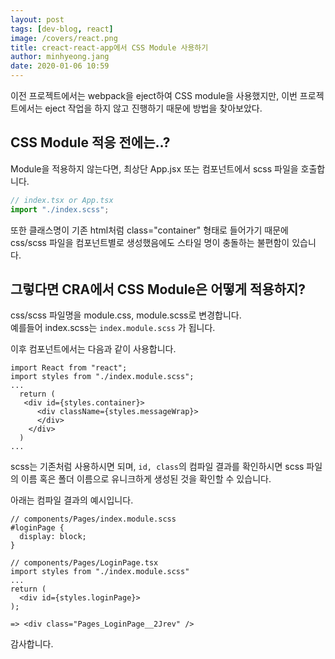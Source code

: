 ```yaml
---
layout: post
tags: [dev-blog, react]
image: /covers/react.png
title: creact-react-app에서 CSS Module 사용하기
author: minhyeong.jang
date: 2020-01-06 10:59
---
```


이전 프로젝트에서는 webpack을 eject하여 CSS module을 사용했지만, 이번 프로젝트에서는 eject 작업을 하지 않고 진행하기 때문에 방법을 찾아보았다.

## CSS Module 적응 전에는..?

Module을 적용하지 않는다면, 최상단 App.jsx 또는 컴포넌트에서 scss 파일을 호출합니다.

```jsx
// index.tsx or App.tsx
import "./index.scss";
```

또한 클래스명이 기존 html처럼 class="container" 형태로 들어가기 때문에 css/scss 파일을 컴포넌트별로 생성했음에도 스타일 명이 충돌하는 불편함이 있습니다.

## 그렇다면 CRA에서 CSS Module은 어떻게 적용하지?

css/scss 파일명을 module.css, module.scss로 변경합니다.  
예를들어 index.scss는 `index.module.scss` 가 됩니다.

이후 컴포넌트에서는 다음과 같이 사용합니다.

```tsx
import React from "react";
import styles from "./index.module.scss";
...
  return (
   <div id={styles.container}>
      <div className={styles.messageWrap}>
      </div>
    </div>
  )
...
```

scss는 기존처럼 사용하시면 되며, `id, class`의 컴파일 결과를 확인하시면 scss 파일의 이름 혹은 폴더 이름으로 유니크하게 생성된 것을 확인할 수 있습니다.

아래는 컴파일 결과의 예시입니다.

```tsx
// components/Pages/index.module.scss
#loginPage {
  display: block;
}

// components/Pages/LoginPage.tsx
import styles from "./index.module.scss"
...
return (
  <div id={styles.loginPage}>
);

=> <div class="Pages_LoginPage__2Jrev" />
```

감사합니다.
